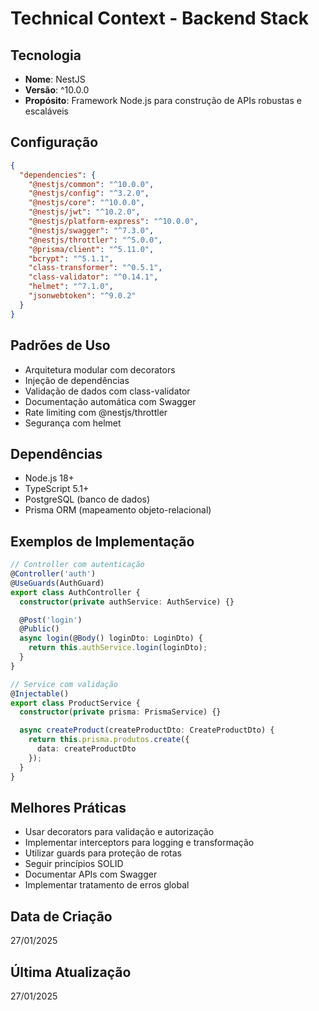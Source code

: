 # Technical Context - Backend Stack

## Tecnologia
- **Nome**: NestJS
- **Versão**: ^10.0.0
- **Propósito**: Framework Node.js para construção de APIs robustas e escaláveis

## Configuração
```json
{
  "dependencies": {
    "@nestjs/common": "^10.0.0",
    "@nestjs/config": "^3.2.0",
    "@nestjs/core": "^10.0.0",
    "@nestjs/jwt": "^10.2.0",
    "@nestjs/platform-express": "^10.0.0",
    "@nestjs/swagger": "^7.3.0",
    "@nestjs/throttler": "^5.0.0",
    "@prisma/client": "^5.11.0",
    "bcrypt": "^5.1.1",
    "class-transformer": "^0.5.1",
    "class-validator": "^0.14.1",
    "helmet": "^7.1.0",
    "jsonwebtoken": "^9.0.2"
  }
}
```

## Padrões de Uso
- Arquitetura modular com decorators
- Injeção de dependências
- Validação de dados com class-validator
- Documentação automática com Swagger
- Rate limiting com @nestjs/throttler
- Segurança com helmet

## Dependências
- Node.js 18+
- TypeScript 5.1+
- PostgreSQL (banco de dados)
- Prisma ORM (mapeamento objeto-relacional)

## Exemplos de Implementação
```typescript
// Controller com autenticação
@Controller('auth')
@UseGuards(AuthGuard)
export class AuthController {
  constructor(private authService: AuthService) {}

  @Post('login')
  @Public()
  async login(@Body() loginDto: LoginDto) {
    return this.authService.login(loginDto);
  }
}

// Service com validação
@Injectable()
export class ProductService {
  constructor(private prisma: PrismaService) {}

  async createProduct(createProductDto: CreateProductDto) {
    return this.prisma.produtos.create({
      data: createProductDto
    });
  }
}
```

## Melhores Práticas
- Usar decorators para validação e autorização
- Implementar interceptors para logging e transformação
- Utilizar guards para proteção de rotas
- Seguir princípios SOLID
- Documentar APIs com Swagger
- Implementar tratamento de erros global

## Data de Criação
27/01/2025

## Última Atualização
27/01/2025
